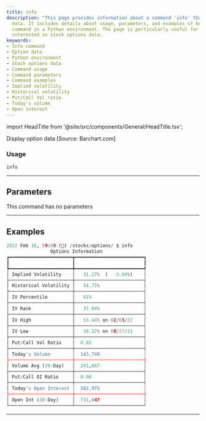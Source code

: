 ```yaml
---
title: info
description: "This page provides information about a command 'info' that displays option"
  data. It includes details about usage, parameters, and examples of how to use the
  command in a Python environment. The page is particularly useful for individuals
  interested in stock options data.
keywords:
- Info command
- Option data
- Python environment
- Stock options data
- Command usage
- Command parameters
- Command examples
- Implied volatility
- Historical volatility
- Put/Call Vol ratio
- Today's volume
- Open interest
---
```


import HeadTitle from '@site/src/components/General/HeadTitle.tsx';

<HeadTitle title="stocks/options/info - Reference | OpenBB Terminal Docs" />

Display option data [Source: Barchart.com]

### Usage

```python
info
```

---

## Parameters

This command has no parameters



---

## Examples

```python
2022 Feb 16, 09:09 (🦋) /stocks/options/ $ info
                Options Information
┏━━━━━━━━━━━━━━━━━━━━━━━┳━━━━━━━━━━━━━━━━━━━━━━━━━┓
┃                       ┃                         ┃
┡━━━━━━━━━━━━━━━━━━━━━━━╇━━━━━━━━━━━━━━━━━━━━━━━━━┩
│ Implied Volatility    │   31.27%  (  -3.04%)    │
├───────────────────────┼─────────────────────────┤
│ Historical Volatility │   54.71%                │
├───────────────────────┼─────────────────────────┤
│ IV Percentile         │   81%                   │
├───────────────────────┼─────────────────────────┤
│ IV Rank               │   37.04%                │
├───────────────────────┼─────────────────────────┤
│ IV High               │   53.44% on 02/03/22    │
├───────────────────────┼─────────────────────────┤
│ IV Low                │   18.22% on 08/27/21    │
├───────────────────────┼─────────────────────────┤
│ Put/Call Vol Ratio    │  0.85                   │
├───────────────────────┼─────────────────────────┤
│ Today's Volume        │  143,740                │
├───────────────────────┼─────────────────────────┤
│ Volume Avg (30-Day)   │  241,667                │
├───────────────────────┼─────────────────────────┤
│ Put/Call OI Ratio     │  0.98                   │
├───────────────────────┼─────────────────────────┤
│ Today's Open Interest │  582,975                │
├───────────────────────┼─────────────────────────┤
│ Open Int (30-Day)     │  721,047                │
└───────────────────────┴─────────────────────────┘
```
---
